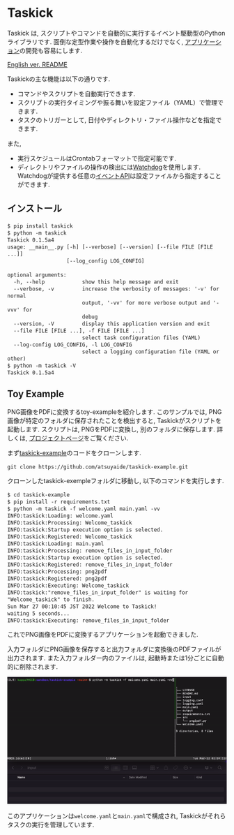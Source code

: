 # Taskick

Taskick は, スクリプトやコマンドを自動的に実行するイベント駆動型のPythonライブラリです.
面倒な定型作業や操作を自動化するだけでなく, [アプリケーション](https://github.com/atsuyaide/taskick#toy-example)の開発も容易にします.

[English ver. README](https://github.com/atsuyaide/taskick)

Taskickの主な機能は以下の通りです.

- コマンドやスクリプトを自動実行できます.
- スクリプトの実行タイミングや振る舞いを設定ファイル（YAML）で管理できます.
- タスクのトリガーとして, 日付やディレクトリ・ファイル操作などを指定できます.

また,

- 実行スケジュールはCrontabフォーマットで指定可能です.
- ディレクトリやファイルの操作の検出には[Watchdog](https://github.com/gorakhargosh/watchdog)を使用します. Watchdogが提供する任意の[イベントAPI](https://python-watchdog.readthedocs.io/en/stable/api.html#module-watchdog.events)は設定ファイルから指定することができます.

## インストール

```shell
$ pip install taskick
$ python -m taskick
Taskick 0.1.5a4
usage: __main__.py [-h] [--verbose] [--version] [--file FILE [FILE ...]]
                   [--log_config LOG_CONFIG]

optional arguments:
  -h, --help            show this help message and exit
  --verbose, -v         increase the verbosity of messages: '-v' for normal
                        output, '-vv' for more verbose output and '-vvv' for
                        debug
  --version, -V         display this application version and exit
  --file FILE [FILE ...], -f FILE [FILE ...]
                        select task configuration files (YAML)
  --log-config LOG_CONFIG, -l LOG_CONFIG
                        select a logging configuration file (YAML or other)
$ python -m taskick -V
Taskick 0.1.5a4
```

## Toy Example

PNG画像をPDFに変換するtoy-exampleを紹介します.
このサンプルでは, PNG画像が特定のフォルダに保存されたことを検出すると, Taskickがスクリプトを起動します.
スクリプトは, PNGをPDFに変換し, 別のフォルダに保存します.
詳しくは, [プロジェクトページ](https://github.com/atsuyaide/taskick-example)をご覧ください.

まず[taskick-example](https://github.com/atsuyaide/taskick-example)のコードをクローンします.

```shell
git clone https://github.com/atsuyaide/taskick-example.git
```

クローンしたtaskick-exempleフォルダに移動し, 以下のコマンドを実行します.

```shell
$ cd taskick-example
$ pip install -r requirements.txt
$ python -m taskick -f welcome.yaml main.yaml -vv
INFO:taskick:Loading: welcome.yaml
INFO:taskick:Processing: Welcome_taskick
INFO:taskick:Startup execution option is selected.
INFO:taskick:Registered: Welcome_taskick
INFO:taskick:Loading: main.yaml
INFO:taskick:Processing: remove_files_in_input_folder
INFO:taskick:Startup execution option is selected.
INFO:taskick:Registered: remove_files_in_input_folder
INFO:taskick:Processing: png2pdf
INFO:taskick:Registered: png2pdf
INFO:taskick:Executing: Welcome_taskick
INFO:taskick:"remove_files_in_input_folder" is waiting for "Welcome_taskick" to finish.
Sun Mar 27 00:10:45 JST 2022 Welcome to Taskick!
waiting 5 seconds...
INFO:taskick:Executing: remove_files_in_input_folder
```

これでPNG画像をPDFに変換するアプリケーションを起動できました.

入力フォルダにPNG画像を保存すると出力フォルダに変換後のPDFファイルが出力されます.
また入力フォルダー内のファイルは, 起動時または1分ごとに自動的に削除されます.

![png2gif](https://github.com/atsuyaide/taskick/raw/main/png_to_pdf.gif)

このアプリケーションは`welcome.yaml`と`main.yaml`で構成され, Taskickがそれらタスクの実行を管理しています.
